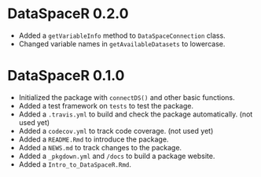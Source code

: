 # DataSpaceR 0.2.0

* Added a `getVariableInfo` method to `DataSpaceConnection` class.
* Changed variable names in `getAvailableDatasets` to lowercase.


# DataSpaceR 0.1.0

* Initialized the package with `connectDS()` and other basic functions.
* Added a test framework on `tests` to test the package.
* Added a `.travis.yml` to build and check the package automatically. (not used yet)
* Added a `codecov.yml` to track code coverage. (not used yet)
* Added a `README.Rmd` to introduce the package.
* Added a `NEWS.md` to track changes to the package.
* Added a `_pkgdown.yml` and `/docs` to build a package website.
* Added a `Intro_to_DataSpaceR.Rmd`.
